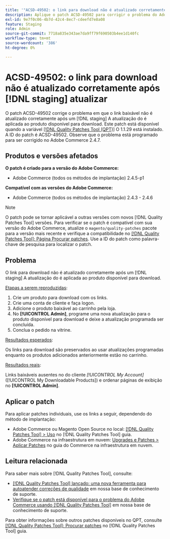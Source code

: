 ```yaml
---
title: '"ACSD-49502: o link para download não é atualizado corretamente após [!DNL staging] atualizar'''
description: Aplique o patch ACSD-49502 para corrigir o problema do Adobe Commerce em que o link baixável não é atualizado corretamente após um [!DNL staging] A atualização do é aplicada ao produto disponível para download.
exl-id: 9e7f0c06-4b7d-42c4-8ec7-cdeefd7e8a08
feature: Staging
role: Admin
source-git-commit: 7718a835e343ae7da9ff79f690503b4ee1d140fc
workflow-type: tm+mt
source-wordcount: '386'
ht-degree: 0%

---
```


# ACSD-49502: o link para download não é atualizado corretamente após [!DNL staging] atualizar

O patch ACSD-49502 corrige o problema em que o link baixável não é atualizado corretamente após um [!DNL staging] A atualização do é aplicada ao produto disponível para download. Este patch está disponível quando a variável [[!DNL Quality Patches Tool (QPT)]](/help/announcements/adobe-commerce-announcements/magento-quality-patches-released-new-tool-to-self-serve-quality-patches.md) O 1.1.29 está instalado. A ID do patch é ACSD-49502. Observe que o problema está programado para ser corrigido no Adobe Commerce 2.4.7.

## Produtos e versões afetados

**O patch é criado para a versão do Adobe Commerce:**

* Adobe Commerce (todos os métodos de implantação) 2.4.5-p1

**Compatível com as versões do Adobe Commerce:**

* Adobe Commerce (todos os métodos de implantação) 2.4.3 - 2.4.6

>[!NOTE]
>
>O patch pode se tornar aplicável a outras versões com novos [!DNL Quality Patches Tool] versões. Para verificar se o patch é compatível com sua versão do Adobe Commerce, atualize o `magento/quality-patches` pacote para a versão mais recente e verifique a compatibilidade no [[!DNL Quality Patches Tool]: Página Procurar patches](https://experienceleague.adobe.com/tools/commerce-quality-patches/index.html). Use a ID do patch como palavra-chave de pesquisa para localizar o patch.

## Problema

O link para download não é atualizado corretamente após um [!DNL staging] A atualização do é aplicada ao produto disponível para download.

<u>Etapas a serem reproduzidas</u>:

1. Crie um produto para download com os links.
1. Crie uma conta de cliente e faça logon.
1. Adicione o produto baixável ao carrinho pela loja.
1. No **[!UICONTROL Admin]**, programe uma nova atualização para o produto disponível para download e deixe a atualização programada ser concluída.
1. Conclua o pedido na vitrine.

<u>Resultados esperados</u>:

Os links para download são preservados ao usar atualizações programadas enquanto os produtos adicionados anteriormente estão no carrinho.

<u>Resultados reais</u>:

Links baixáveis ausentes no do cliente *[!UICONTROL My Account]* ([!UICONTROL My Downloadable Products]) e ordenar páginas de exibição no  **[!UICONTROL Admin]**.

## Aplicar o patch

Para aplicar patches individuais, use os links a seguir, dependendo do método de implantação:

* Adobe Commerce ou Magento Open Source no local: [[!DNL Quality Patches Tool] > Uso](https://experienceleague.adobe.com/docs/commerce-operations/tools/quality-patches-tool/usage.html) no [!DNL Quality Patches Tool] guia.
* Adobe Commerce na infraestrutura em nuvem: [Upgrades e Patches > Aplicar Patches](https://experienceleague.adobe.com/docs/commerce-cloud-service/user-guide/develop/upgrade/apply-patches.html) no guia do Commerce na infraestrutura em nuvem.

## Leitura relacionada

Para saber mais sobre [!DNL Quality Patches Tool], consulte:

* [[!DNL Quality Patches Tool] lançado: uma nova ferramenta para autoatender correções de qualidade](/help/announcements/adobe-commerce-announcements/magento-quality-patches-released-new-tool-to-self-serve-quality-patches.md) em nossa base de conhecimento de suporte.
* [Verifique se o patch está disponível para o problema do Adobe Commerce usando [!DNL Quality Patches Tool]](/help/support-tools/patches-available-in-qpt-tool/check-patch-for-magento-issue-with-magento-quality-patches.md) em nossa base de conhecimento de suporte.

Para obter informações sobre outros patches disponíveis no QPT, consulte [[!DNL Quality Patches Tool]: Procurar patches](https://experienceleague.adobe.com/tools/commerce-quality-patches/index.html) no [!DNL Quality Patches Tool] guia.
